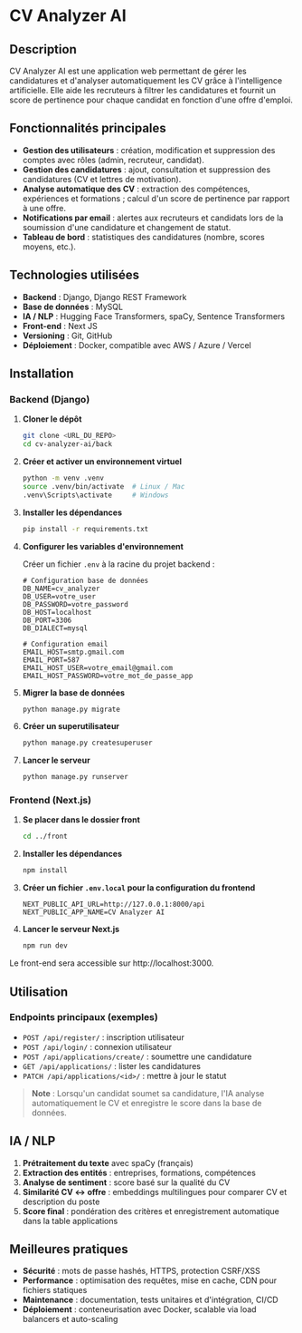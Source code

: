 # CV Analyzer AI

## Description

CV Analyzer AI est une application web permettant de gérer les candidatures et d'analyser automatiquement les CV grâce à l'intelligence artificielle. Elle aide les recruteurs à filtrer les candidatures et fournit un score de pertinence pour chaque candidat en fonction d'une offre d'emploi.

## Fonctionnalités principales

- **Gestion des utilisateurs** : création, modification et suppression des comptes avec rôles (admin, recruteur, candidat).
- **Gestion des candidatures** : ajout, consultation et suppression des candidatures (CV et lettres de motivation).
- **Analyse automatique des CV** : extraction des compétences, expériences et formations ; calcul d'un score de pertinence par rapport à une offre.
- **Notifications par email** : alertes aux recruteurs et candidats lors de la soumission d'une candidature et changement de statut.
- **Tableau de bord** : statistiques des candidatures (nombre, scores moyens, etc.).

## Technologies utilisées

- **Backend** : Django, Django REST Framework
- **Base de données** : MySQL
- **IA / NLP** : Hugging Face Transformers, spaCy, Sentence Transformers
- **Front-end** : Next JS
- **Versioning** : Git, GitHub
- **Déploiement** : Docker, compatible avec AWS / Azure / Vercel

## Installation

### Backend (Django)

1. **Cloner le dépôt**
   ```bash
   git clone <URL_DU_REPO>
   cd cv-analyzer-ai/back
   ```

2. **Créer et activer un environnement virtuel**
   ```bash
   python -m venv .venv
   source .venv/bin/activate  # Linux / Mac
   .venv\Scripts\activate     # Windows
   ```

3. **Installer les dépendances**
   ```bash
   pip install -r requirements.txt
   ```

4. **Configurer les variables d'environnement**
   
   Créer un fichier `.env` à la racine du projet backend :
   ```env
   # Configuration base de données
   DB_NAME=cv_analyzer
   DB_USER=votre_user
   DB_PASSWORD=votre_password
   DB_HOST=localhost
   DB_PORT=3306
   DB_DIALECT=mysql
   
   # Configuration email
   EMAIL_HOST=smtp.gmail.com
   EMAIL_PORT=587
   EMAIL_HOST_USER=votre_email@gmail.com
   EMAIL_HOST_PASSWORD=votre_mot_de_passe_app
   ```

5. **Migrer la base de données**
   ```bash
   python manage.py migrate
   ```

6. **Créer un superutilisateur**
   ```bash
   python manage.py createsuperuser
   ```

7. **Lancer le serveur**
   ```bash
   python manage.py runserver
   ```

### Frontend (Next.js)

1. **Se placer dans le dossier front**
   ```bash
   cd ../front
   ```

2. **Installer les dépendances**
   ```bash
   npm install
   ```

3. **Créer un fichier `.env.local` pour la configuration du frontend**
   ```env
   NEXT_PUBLIC_API_URL=http://127.0.0.1:8000/api
   NEXT_PUBLIC_APP_NAME=CV Analyzer AI
   ```

4. **Lancer le serveur Next.js**
   ```bash
   npm run dev
   ```

Le front-end sera accessible sur http://localhost:3000.

## Utilisation

### Endpoints principaux (exemples)

- `POST /api/register/` : inscription utilisateur
- `POST /api/login/` : connexion utilisateur
- `POST /api/applications/create/` : soumettre une candidature
- `GET /api/applications/` : lister les candidatures
- `PATCH /api/applications/<id>/` : mettre à jour le statut

> **Note** : Lorsqu'un candidat soumet sa candidature, l'IA analyse automatiquement le CV et enregistre le score dans la base de données.

## IA / NLP

1. **Prétraitement du texte** avec spaCy (français)
2. **Extraction des entités** : entreprises, formations, compétences
3. **Analyse de sentiment** : score basé sur la qualité du CV
4. **Similarité CV ↔ offre** : embeddings multilingues pour comparer CV et description du poste
5. **Score final** : pondération des critères et enregistrement automatique dans la table applications

## Meilleures pratiques

- **Sécurité** : mots de passe hashés, HTTPS, protection CSRF/XSS
- **Performance** : optimisation des requêtes, mise en cache, CDN pour fichiers statiques
- **Maintenance** : documentation, tests unitaires et d'intégration, CI/CD
- **Déploiement** : conteneurisation avec Docker, scalable via load balancers et auto-scaling